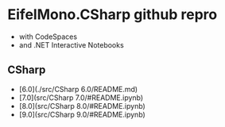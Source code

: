 # EifelMono.CSharp github repro

* with CodeSpaces
* and .NET Interactive Notebooks

## CSharp

* [6.0](./src/CSharp 6.0/README.md)
* [7.0](src/CSharp 7.0/#README.ipynb)
* [8.0](src/CSharp 8.0/#README.ipynb)
* [9.0](src/CSharp 9.0/#README.ipynb)
